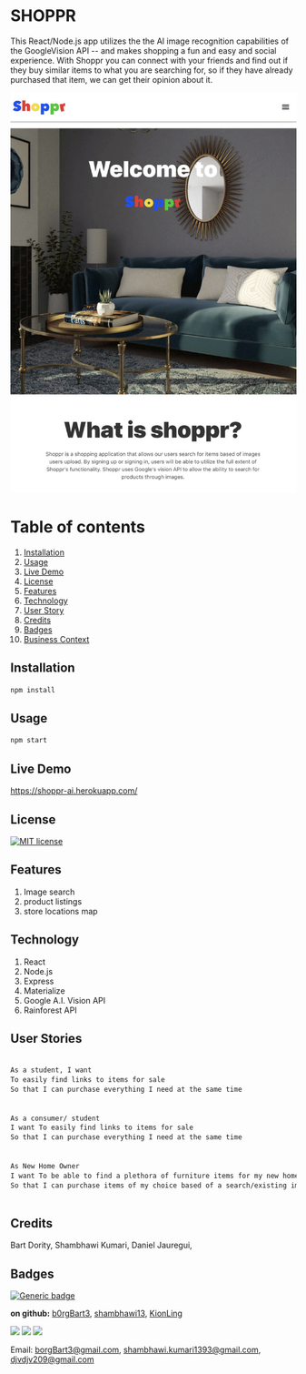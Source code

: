# SHOPPR
This React/Node.js app utilizes the the AI image recognition capabilities of the GoogleVision API -- and makes shopping a fun and easy and social experience.
With Shoppr you can connect with your friends and find out if they buy similar items to what you are searching for, so if they have already purchased that item, we can get their opinion about it.


![screenshot](screenshot.jpg)
# Table of contents
1. [Installation](#Installation)
2. [Usage](#Usage)
3. [Live Demo](#Live_Demo)
4. [License](#License)
5. [Features](#Features)
6. [Technology](#Technology)
7. [User Story](#User_Story)
8. [Credits](#Credits)
9. [Badges](#Badges)
10. [Business Context](#Business_Context)
<a name="Installation"></a>
## Installation
```sh
npm install
```
<a name="Usage"></a>
## Usage
```sh
npm start
```
<a name="Live_Demo"></a>
## Live Demo
https://shoppr-ai.herokuapp.com/
<a name='License'></a>
## License
[![MIT license](https://img.shields.io/badge/License-MIT-blue.svg)](https://lbesson.mit-license.org/)
<a name="Features"></a>
## Features
1. Image search
2.  product listings
3.  store locations map

<a name="Technology"></a>
## Technology
1. React
2. Node.js
3.  Express
4.  Materialize
5.  Google A.I. Vision API
6.  Rainforest API

## User Stories
```sh
 
As a student, I want 
To easily find links to items for sale
So that I can purchase everything I need at the same time

 
As a consumer/ student
I want To easily find links to items for sale
So that I can purchase everything I need at the same time

 
As New Home Owner
I want To be able to find a plethora of furniture items for my new home
So that I can purchase items of my choice based of a search/existing image



```

<a name="Credits"></a>
## Credits
Bart Dority, Shambhawi Kumari, Daniel Jauregui, 
<a name="Badges"></a>
## Badges
 [![Generic badge](https://img.shields.io/badge/made_with-Express-<COLOR>.svg)](https://shields.io/)

**on github:** <a href='github.com/b0rgBart3'>b0rgBart3</a>, <a href="https://github.com/shambhawi13">shambhawi13</a>, <a href="https://github.com/kionLing">KionLing</a>

[![](https://github.com/b0rgBart3.png?size=90)](https://github.com/remarkablemark)
[![](https://github.com/shambhawi13.png?size=90)](https://github.com/remarkablemark)
[![](https://github.com/kionLing.png?size=90)](https://github.com/remarkablemark)

Email: borgBart3@gmail.com, shambhawi.kumari1393@gmail.com, djvdjv209@gmail.com

<a name="User_Story"></a>

